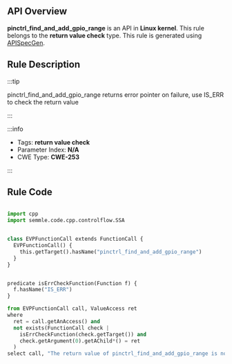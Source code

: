 ---
---


## API Overview
**pinctrl_find_and_add_gpio_range** is an API in **Linux kernel**. This rule belongs to the **return value check** type. This rule is generated using [APISpecGen](../../tools/APISpecGen).
## Rule Description

:::tip

pinctrl_find_and_add_gpio_range returns error pointer on failure, use IS_ERR to check the return value

:::

:::info

- Tags: **return value check**
- Parameter Index: **N/A**
- CWE Type: **CWE-253**

:::

## Rule Code
```python

import cpp
import semmle.code.cpp.controlflow.SSA


class EVPFunctionCall extends FunctionCall {
  EVPFunctionCall() {
    this.getTarget().hasName("pinctrl_find_and_add_gpio_range")
  }
}


predicate isErrCheckFunction(Function f) {
  f.hasName("IS_ERR") 
}

from EVPFunctionCall call, ValueAccess ret
where
  ret = call.getAnAccess() and
  not exists(FunctionCall check |
    isErrCheckFunction(check.getTarget()) and
    check.getArgument(0).getAChild*() = ret
  )
select call, "The return value of pinctrl_find_and_add_gpio_range is not checked with IS_ERR."
    
```